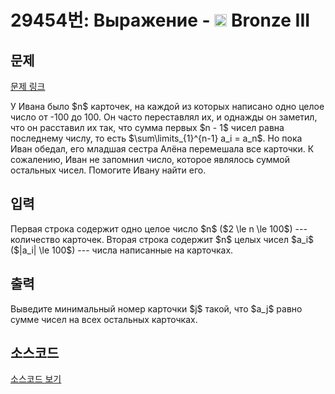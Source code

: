 # 29454번: Выражение - <img src="https://static.solved.ac/tier_small/3.svg" style="height:20px" /> Bronze III

<!-- performance -->

<!-- 문제 제출 후 깃허브에 푸시를 했을 때 제출한 코드의 성능이 입력될 공간입니다.-->

<!-- end -->

## 문제

[문제 링크](https://boj.kr/29454)


<p>У Ивана было $n$ карточек, на каждой из которых написано одно целое число от -100 до 100. Он часто переставлял их, и однажды он заметил, что он расставил их так, что сумма первых $n - 1$ чисел равна последнему числу, то есть $\sum\limits_{1}^{n-1} a_i = a_n$. Но пока Иван обедал, его младшая сестра Алёна перемешала все карточки. К сожалению, Иван не запомнил число, которое являлось суммой остальных чисел. Помогите Ивану найти его.</p>



## 입력


<p>Первая строка содержит одно целое число $n$ ($2 \le n \le 100$) --- количество карточек. Вторая строка содержит $n$ целых чисел $a_i$ ($|a_i| \le 100$) --- числа написанные на карточках.</p>



## 출력


<p>Выведите минимальный номер карточки $j$ такой, что $a_j$ равно сумме чисел на всех остальных карточках.</p>



## 소스코드

[소스코드 보기](Выражение.py)
